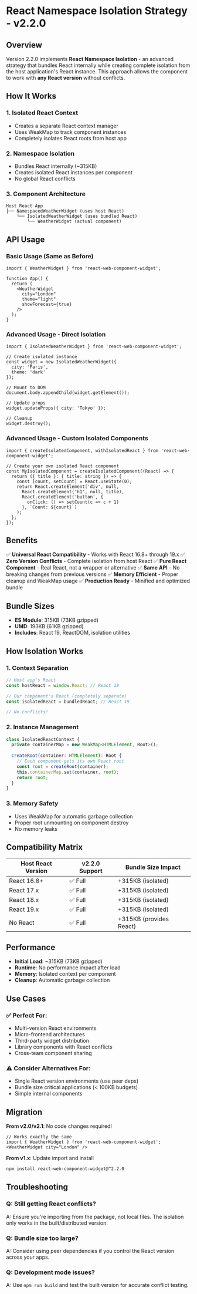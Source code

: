 # React Namespace Isolation Strategy - v2.2.0

## Overview

Version 2.2.0 implements **React Namespace Isolation** - an advanced strategy that bundles React internally while creating complete isolation from the host application's React instance. This approach allows the component to work with **any React version** without conflicts.

## How It Works

### 1. **Isolated React Context**
- Creates a separate React context manager
- Uses WeakMap to track component instances
- Completely isolates React roots from host app

### 2. **Namespace Isolation**
- Bundles React internally (~315KB)
- Creates isolated React instances per component
- No global React conflicts

### 3. **Component Architecture**
```
Host React App
├── NamespacedWeatherWidget (uses host React)
    └── IsolatedWeatherWidget (uses bundled React)
        └── WeatherWidget (actual component)
```

## API Usage

### Basic Usage (Same as Before)
```tsx
import { WeatherWidget } from 'react-web-component-widget';

function App() {
  return (
    <WeatherWidget 
      city="London" 
      theme="light" 
      showForecast={true} 
    />
  );
}
```

### Advanced Usage - Direct Isolation
```tsx
import { IsolatedWeatherWidget } from 'react-web-component-widget';

// Create isolated instance
const widget = new IsolatedWeatherWidget({ 
  city: 'Paris', 
  theme: 'dark' 
});

// Mount to DOM
document.body.appendChild(widget.getElement());

// Update props
widget.updateProps({ city: 'Tokyo' });

// Cleanup
widget.destroy();
```

### Advanced Usage - Custom Isolated Components
```tsx
import { createIsolatedComponent, withIsolatedReact } from 'react-web-component-widget';

// Create your own isolated React component
const MyIsolatedComponent = createIsolatedComponent((React) => {
  return ({ title }: { title: string }) => {
    const [count, setCount] = React.useState(0);
    return React.createElement('div', null, 
      React.createElement('h1', null, title),
      React.createElement('button', { 
        onClick: () => setCount(c => c + 1) 
      }, `Count: ${count}`)
    );
  };
});
```

## Benefits

✅ **Universal React Compatibility** - Works with React 16.8+ through 19.x
✅ **Zero Version Conflicts** - Complete isolation from host React
✅ **Pure React Component** - Real React, not a wrapper or alternative
✅ **Same API** - No breaking changes from previous versions
✅ **Memory Efficient** - Proper cleanup and WeakMap usage
✅ **Production Ready** - Minified and optimized bundle

## Bundle Sizes

- **ES Module**: 315KB (73KB gzipped)
- **UMD**: 193KB (61KB gzipped)
- **Includes**: React 19, ReactDOM, isolation utilities

## How Isolation Works

### 1. **Context Separation**
```typescript
// Host app's React
const hostReact = window.React; // React 18

// Our component's React (completely separate)
const isolatedReact = bundledReact; // React 19

// No conflicts!
```

### 2. **Instance Management**
```typescript
class IsolatedReactContext {
  private containerMap = new WeakMap<HTMLElement, Root>();
  
  createRoot(container: HTMLElement): Root {
    // Each component gets its own React root
    const root = createRoot(container);
    this.containerMap.set(container, root);
    return root;
  }
}
```

### 3. **Memory Safety**
- Uses WeakMap for automatic garbage collection
- Proper root unmounting on component destroy
- No memory leaks

## Compatibility Matrix

| Host React Version | v2.2.0 Support | Bundle Size Impact |
|-------------------|----------------|-------------------|
| React 16.8+       | ✅ Full        | +315KB (isolated) |
| React 17.x        | ✅ Full        | +315KB (isolated) |
| React 18.x        | ✅ Full        | +315KB (isolated) |
| React 19.x        | ✅ Full        | +315KB (isolated) |
| No React         | ✅ Full        | +315KB (provides React) |

## Performance

- **Initial Load**: ~315KB (73KB gzipped)
- **Runtime**: No performance impact after load
- **Memory**: Isolated context per component
- **Cleanup**: Automatic garbage collection

## Use Cases

### ✅ **Perfect For:**
- Multi-version React environments
- Micro-frontend architectures
- Third-party widget distribution
- Library components with React conflicts
- Cross-team component sharing

### ⚠️ **Consider Alternatives For:**
- Single React version environments (use peer deps)
- Bundle size critical applications (< 100KB budgets)
- Simple internal components

## Migration

**From v2.0/v2.1**: No code changes required!
```tsx
// Works exactly the same
import { WeatherWidget } from 'react-web-component-widget';
<WeatherWidget city="London" />
```

**From v1.x**: Update import and install
```bash
npm install react-web-component-widget@^2.2.0
```

## Troubleshooting

### Q: Still getting React conflicts?
A: Ensure you're importing from the package, not local files. The isolation only works in the built/distributed version.

### Q: Bundle size too large?
A: Consider using peer dependencies if you control the React version across your apps.

### Q: Development mode issues?
A: Use `npm run build` and test the built version for accurate conflict testing.
